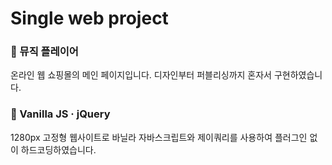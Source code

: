 # Single web project


### 📌 뮤직 플레이어

온라인 웹 쇼핑몰의 메인 페이지입니다. 디자인부터 퍼블리싱까지 혼자서 구현하였습니다.


### 📝 Vanilla JS · jQuery

1280px 고정형 웹사이트로 바닐라 자바스크립트와 제이쿼리를 사용하여 플러그인 없이 하드코딩하였습니다.
